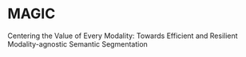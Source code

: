 # MAGIC
Centering the Value of Every Modality: Towards Efficient and Resilient Modality-agnostic Semantic Segmentation
